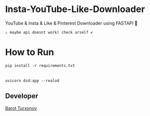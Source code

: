 # Insta-YouTube-Like-Downloader
 YouTube & Insta & Like  & Pinterest Downloader using FASTAPI 🤖

 ``` ⚠️ maybe api doesnt work) check urself ✔️ ```

# How to Run
``pip install -r requirements.txt`` <br><br>  
``uvicorn dsd:app --realod``

## Developer
[Barot Turxonov](https://t.me/ai_junior)
